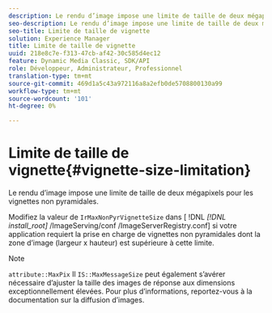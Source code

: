 ```yaml
---
description: Le rendu d’image impose une limite de taille de deux mégapixels pour les vignettes non pyramidales.
seo-description: Le rendu d’image impose une limite de taille de deux mégapixels pour les vignettes non pyramidales.
seo-title: Limite de taille de vignette
solution: Experience Manager
title: Limite de taille de vignette
uuid: 218e8c7e-f313-47cb-af42-30c585d4ec12
feature: Dynamic Media Classic, SDK/API
role: Développeur, Administrateur, Professionnel
translation-type: tm+mt
source-git-commit: 469d1a5c43a972116a8a2efb0de5708800130a99
workflow-type: tm+mt
source-wordcount: '101'
ht-degree: 0%

---
```



# Limite de taille de vignette{#vignette-size-limitation}

Le rendu d’image impose une limite de taille de deux mégapixels pour les vignettes non pyramidales.

Modifiez la valeur de `IrMaxNonPyrVignetteSize` dans [ !DNL *[!DNL install_root]* /ImageServing/conf /ImageServerRegistry.conf] si votre application requiert la prise en charge de vignettes non pyramidales dont la zone d’image (largeur x hauteur) est supérieure à cette limite.

>[!NOTE]
>
>`attribute::MaxPix` Il  `IS::MaxMessageSize` peut également s’avérer nécessaire d’ajuster la taille des images de réponse aux dimensions exceptionnellement élevées. Pour plus d’informations, reportez-vous à la documentation sur la diffusion d’images.

